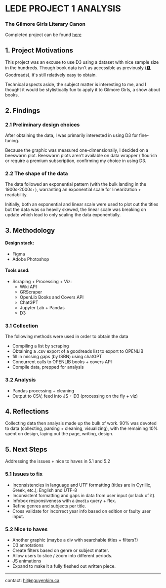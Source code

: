 # LEDE PROJECT 1 ANALYSIS
### The Gilmore Girls Literary Canon
Completed project can be found [here]("https://nguyenkim.ca/data-viz/gg/gilmores")

## 1. Project Motivations
This project was an excuse to use D3 using a dataset with nice sample size in the hundreds. Though book data isn't as accessible as previously (:headstone: Goodreads), it's still relatively easy to obtain. 

Technical aspects aside, the subject matter is interesting to me, and I thought it would be stylistically fun to apply it to Gilmore Girls, a show about books.

## 2. Findings 

### 2.1 Preliminary design choices
After obtaining the data, I was primarily interested in using D3 for fine-tuning.

Because the graphic was measured one-dimensionally, I decided on a beeswarm plot. Beeswarm plots aren't available on data wrapper / flourish or require a premium subscription, confirming my choice in using D3.

### 2.2 The shape of the data

The data followed an exponential pattern (with the bulk landing in the 1900s-2000s+), warranting an exponential scale for linearization + readability.

Initially, both an exponential and linear scale were used to plot out the titles but the data was so heavily skewed, the linear scale was breaking on update which lead to only scaling the data exponentially.

## 3. Methodology
#### Design stack:
- Figma
- Adobe Photoshop

#### Tools used:
- Scraping + Processing + Viz: 
	- Wiki API
	- GRScraper
 	- OpenLib Books and Covers API
  	- ChatGPT
	- Jupyter Lab + Pandas
	- D3

### 3.1 Collection
The following methods were used in order to obtain the data
- Compiling a list by scraping
- Obtaining a .csv export of a goodreads list to export to OPENLIB
- fill in missing gaps (by ISBN) using chatGPT
- Concurrent calls to OPENLIB books + covers API
- Compile data, prepped for analysis 

### 3.2 Analysis
- Pandas processing + cleaning
- Output to CSV, feed into JS + D3 (processing on the fly + viz)

## 4. Reflections
Collecting data then analysis made up the bulk of work. 90% was devoted to data (collecting, parsing + cleaning, visualizing), with the remaining 10% spent on design, laying out the page, writing, design.

## 5. Next Steps
Addressing the issues + nice to haves in 5.1 and 5.2

### 5.1 Issues to fix
- Inconsistencies in language and UTF formatting (titles are in Cyrillic, Greek, etc.); English and UTF-8
- Inconsistent formatting and gaps in data from user input (or lack of it).
- Infobox responsiveness with a `@media` query + flex.
- Refine genres and subjects per title.
- Cross validate for incorrect year info based on edition or faulty user input.

### 5.2 Nice to haves
- Another graphic (maybe a div with searchable titles + filters?)
- D3 annotations 
- Create filters based on genre or subject matter.
- Allow users to slice / zoom into different periods.
- JS animations
- Expand to make it a fully fleshed out written piece.
-----------------------------
contact: hi@nguyenkim.ca
